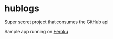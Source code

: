 hublogs
=======

Super secret project that consumes the GitHub api

Sample app running on [Heroku](http://hublogs.herokuapp.com)
